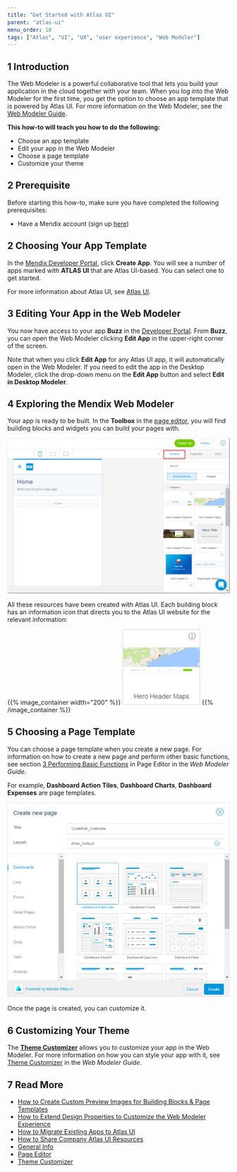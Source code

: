 ```yaml
---
title: "Get Started with Atlas UI"
parent: "atlas-ui"
menu_order: 10
tags: ["Atlas", "UI", "UX", "user experience", "Web Modeler"]
---
```


## 1 Introduction

The Web Modeler is a powerful collaborative tool that lets you build your application in the cloud together with your team. When you log into the Web Modeler for the first time, you get the option to choose an app template that is powered by Atlas UI. For more information on the Web Modeler, see the [Web Modeler Guide](/studio). 

**This how-to will teach you how to do the following:**

* Choose an app template
* Edit your app in the Web Modeler
* Choose a page template
* Customize your theme

## 2 Prerequisite

Before starting this how-to, make sure you have completed the following prerequisites:

* Have a Mendix account (sign up [here](https://www.mendix.com/try))

## 2 Choosing Your App Template

In the [Mendix Developer Portal](https://sprintr.home.mendix.com/index.html), click **Create App**. You will see a number of apps marked with **ATLAS UI** that are Atlas UI-based. You can select one to get started.

For more information about Atlas UI, see [Atlas UI](index). 

## 3 Editing Your App in the Web Modeler

You now have access to your app **Buzz** in the [Developer Portal](/developerportal). From **Buzz**, you can open the Web Modeler clicking **Edit App** in the upper-right corner of the screen.

Note that when you click **Edit App** for any Atlas UI app, it will automatically open in the Web Modeler. If you need to edit the app in the Desktop Modeler, click the drop-down menu on the **Edit App** button and select **Edit in Desktop Modeler**.

## 4 Exploring the Mendix Web Modeler

Your app is ready to be built. In the **Toolbox** in the [page editor](/studio/page-editor), you will find building blocks and widgets you can build your pages with. 

![Web Modeler Page Example](attachments/get-started-with-atlasui/start_explore_the_mendix_wm.png)

All these resources have been created with Atlas UI. Each building block has an information icon that directs you to the Atlas UI website for the relevant information:

{{% image_container width="200" %}}
![Building Block Example](attachments/get-started-with-atlasui/start_building_block.png)
{{% /image_container %}}

## 5 Choosing a Page Template

You can choose a page template when you create a new page. For information on how to create a new page and perform other basic functions, see section [3 Performing Basic Functions](/studio/page-editor#page-editor-basic-functions) in Page Editor in the *Web Modeler Guide*. 

For example, **Dashboard Action Tiles**, **Dashboard Charts**, **Dashboard Expenses** are page templates. 

![Page Template](attachments/get-started-with-atlasui/start_choose_a_page_template.png)

Once the page is created, you can customize it.

## 6 Customizing Your Theme

The **[Theme Customizer](/studio/theme-customizer)** allows you to customize your app in the Web Modeler. For more information on how you can style your app with it, see [Theme Customizer](/studio/theme-customizer) in the *Web Modeler Guide*. 

## 7 Read More

* [How to Create Custom Preview Images for Building Blocks & Page Templates](create-custom-preview-images-for-building-blocks-and-page-templates)
* [How to Extend Design Properties to Customize the Web Modeler Experience](extend-design-properties-to-customize-the-web-modeler-experience)
* [How to Migrate Existing Apps to Atlas UI](migrate-existing-projects-to-atlasui)
* [How to Share Company Atlas UI Resources](share-company-atlas-ui-resources)
* [General Info](/studio/general) 
* [Page Editor](/studio/page-editor)
* [Theme Customizer](/studio/theme-customizer)
